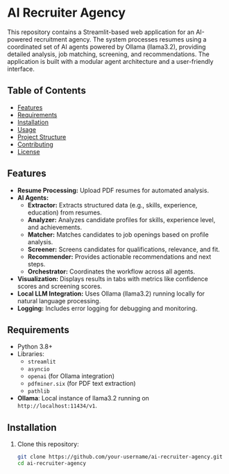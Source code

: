 # AI Recruiter Agency

This repository contains a Streamlit-based web application for an AI-powered recruitment agency. The system processes resumes using a coordinated set of AI agents powered by Ollama (llama3.2), providing detailed analysis, job matching, screening, and recommendations. The application is built with a modular agent architecture and a user-friendly interface.

## Table of Contents

- [Features](#features)
- [Requirements](#requirements)
- [Installation](#installation)
- [Usage](#usage)
- [Project Structure](#project-structure)
- [Contributing](#contributing)
- [License](#license)

## Features

- **Resume Processing:** Upload PDF resumes for automated analysis.
- **AI Agents:**
  - **Extractor:** Extracts structured data (e.g., skills, experience, education) from resumes.
  - **Analyzer:** Analyzes candidate profiles for skills, experience level, and achievements.
  - **Matcher:** Matches candidates to job openings based on profile analysis.
  - **Screener:** Screens candidates for qualifications, relevance, and fit.
  - **Recommender:** Provides actionable recommendations and next steps.
  - **Orchestrator:** Coordinates the workflow across all agents.
- **Visualization:** Displays results in tabs with metrics like confidence scores and screening scores.
- **Local LLM Integration:** Uses Ollama (llama3.2) running locally for natural language processing.
- **Logging:** Includes error logging for debugging and monitoring.

## Requirements

- Python 3.8+
- Libraries:
  - `streamlit`
  - `asyncio`
  - `openai` (for Ollama integration)
  - `pdfminer.six` (for PDF text extraction)
  - `pathlib`
- **Ollama**: Local instance of llama3.2 running on `http://localhost:11434/v1`.

## Installation

1. Clone this repository:
   ```bash
   git clone https://github.com/your-username/ai-recruiter-agency.git
   cd ai-recruiter-agency
